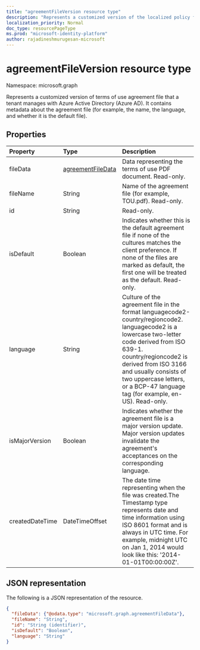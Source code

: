 ```yaml
---
title: "agreementFileVersion resource type"
description: "Represents a customized version of the localized policy files of terms of use agreement in Azure Active Directory (Azure AD). It contains metadata about the agreement file (for example, the name, the language, and whether it is the default file)."
localization_priority: Normal
doc_type: resourcePageType
ms.prod: "microsoft-identity-platform"
author: rajadineshmurugesan-microsoft
---
```


# agreementFileVersion resource type

Namespace: microsoft.graph

Represents a customized version of terms of use agreement file that a tenant manages with Azure Active Directory (Azure AD). It contains metadata about the agreement file (for example, the name, the language, and whether it is the default file).

<!--
## Methods

| Method       | Return Type | Description |
|:-------------|:------------|:------------|
| [Create agreementFileLocalization](../api/agreementfilelocalization-post-agreementfilelocalizations.md) | [agreementfilelocalization](agreementfilelocalization.md) | Create a new agreementFileLocalization. |
| [List agreementFileLocalizations](../api/agreementfilelocalization-list.md) | [agreementfilelocalization](agreementfilelocalization.md) collection | Get an agreementFileLocalization object collection. |
| [Get agreementFileLocalization](../api/agreementfilelocalization-get.md) | [agreementfilelocalization](agreementfilelocalization.md) | Read properties and relationships of an agreementFileLocalization object. |
| [List agreementFileVersions](../api/agreementfileversion-list.md) | [agreementfileversion](agreementfileversion.md) collection | Get an agreementFileVersion object collection. |
| [Get agreementFileVersion](../api/agreementfileversion-get.md) | [agreementfileversion](agreementfileversion.md) | Read properties and relationships of an agreementFileVersion object. |
-->

## Properties
| Property     | Type        | Description |
|:-------------|:------------|:------------|
|fileData|[agreementFileData](agreementfiledata.md)|Data representing the terms of use PDF document. Read-only.|
|fileName|String|Name of the agreement file (for example, TOU.pdf). Read-only.|
|id|String|Read-only.|
|isDefault|Boolean|Indicates whether this is the default agreement file if none of the cultures matches the client preference. If none of the files are marked as default, the first one will be treated as the default. Read-only.|
|language|String|Culture of the agreement file in the format languagecode2-country/regioncode2. languagecode2 is a lowercase two-letter code derived from ISO 639-1. country/regioncode2 is derived from ISO 3166 and usually consists of two uppercase letters, or a BCP-47 language tag (for example, en-US). Read-only.|
|isMajorVersion|Boolean|Indicates whether the agreement file is a major version update. Major version updates invalidate the agreement's acceptances on the corresponding language. |
|createdDateTime|DateTimeOffset|The date time representing when the file was created.The Timestamp type represents date and time information using ISO 8601 format and is always in UTC time. For example, midnight UTC on Jan 1, 2014 would look like this: '2014-01-01T00:00:00Z'.|

<!--
## Relationships
| Relationship | Type        | Description |
|:-------------|:------------|:------------|
|versions|[agreementFileVersion](agreementfileversion.md) collection|The version history for the localized agreement file.|
-->

## JSON representation

The following is a JSON representation of the resource.

<!-- {
  "blockType": "resource",
  "optionalProperties": [

  ],
  "@odata.type": "microsoft.graph.agreementFileVersion"
}-->

```json
{
  "fileData": {"@odata.type": "microsoft.graph.agreementFileData"},
  "fileName": "String",
  "id": "String (identifier)",
  "isDefault": "Boolean",
  "language": "String"
}

```

<!-- uuid: 8fcb5dbc-d5aa-4681-8e31-b001d5168d79
2015-10-25 14:57:30 UTC -->
<!--
{
  "type": "#page.annotation",
  "description": "agreementFileLocalization resource",
  "keywords": "",
  "section": "documentation",
  "tocPath": "",
  "suppressions": []
}
-->
